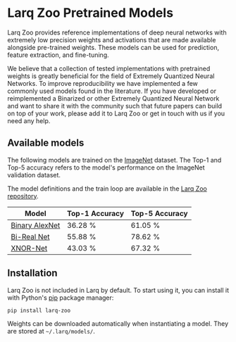 # Larq Zoo Pretrained Models

Larq Zoo provides reference implementations of deep neural networks with extremely low precision weights and activations that are made available alongside pre-trained weights.
These models can be used for prediction, feature extraction, and fine-tuning.

We believe that a collection of tested implementations with pretrained weights is greatly beneficial for the field of Extremely Quantized Neural Networks. To improve reproducibility we have implemented a few commonly used models found in the literature. If you have developed or reimplemented a Binarized or other Extremely Quantized Neural Network and want to share it with the community such that future papers can build on top of your work, please add it to Larq Zoo or get in touch with us if you need any help.

## Available models

The following models are trained on the [ImageNet](http://image-net.org/) dataset. The Top-1 and Top-5 accuracy refers to the model's performance on the ImageNet validation dataset.

The model definitions and the train loop are available in the [Larq Zoo repository](https://github.com/larq/zoo).

| Model                                        | Top-1 Accuracy | Top-5 Accuracy |
| -------------------------------------------- | -------------- | -------------- |
| [Binary AlexNet](/models/api/#binaryalexnet) | 36.28 %        | 61.05 %        |
| [Bi-Real Net](/models/api/#birealnet)        | 55.88 %        | 78.62 %        |
| [XNOR-Net](/models/api/#xnornet)             | 43.03 %        | 67.32 %        |

## Installation

Larq Zoo is not included in Larq by default. To start using it, you can install it with Python's [pip](https://pip.pypa.io/en/stable/) package manager:

```shell
pip install larq-zoo
```

Weights can be downloaded automatically when instantiating a model. They are stored at `~/.larq/models/`.
